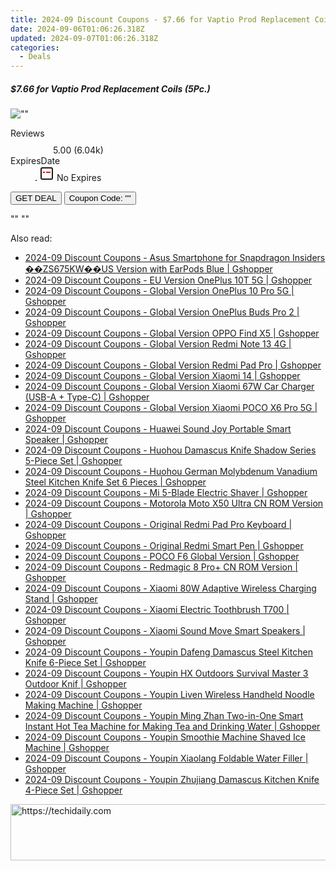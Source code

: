 ```yaml
---
title: 2024-09 Discount Coupons - $7.66 for Vaptio Prod Replacement Coils (5Pc.) | Eight Vape
date: 2024-09-06T01:06:26.318Z
updated: 2024-09-07T01:06:26.318Z
categories:
  - Deals
---
```



<div class="max-w-4xl mx-auto grid grid-cols-1 lg:max-w-5xl lg:gap-x-20 lg:grid-cols-2">
  <div class="relative p-3 col-start-1 row-start-1 flex flex-col-reverse rounded-lg bg-gradient-to-t from-black/75 via-black/0 sm:bg-none sm:row-start-2 sm:p-0 lg:row-start-1">
    <h5 class="mt-1 text-lg font-semibold text-white sm:text-slate-900 md:text-2xl dark:sm:text-white">$7.66 for Vaptio Prod Replacement Coils (5Pc.)</h5>
  </div>
  
  <div class="col-start-1 col-end-3 row-start-1 grid gap-4 sm:mb-6 sm:grid-cols-4 lg:col-start-2 lg:row-span-6 lg:row-end-6 lg:mb-0 lg:gap-6">
      <img src="&quot;&quot;" onClick="javascript:window.open(decodeURIComponent('%22https%3A%2F%2Fwww.shareasale.com%2Fu.cfm%3Fd%3D1089893%26m%3D59344%26u%3D4338022%22'), '_blank');void(0);" alt="&quot;&quot;" class="h-60 w-full rounded-lg object-cover sm:col-span-2 sm:h-52 lg:col-span-full" loading="lazy" />
    
  </div>
  <dl class="row-start-2 mt-4 flex items-center text-xs font-medium sm:row-start-3 sm:mt-1 md:mt-2.5 lg:row-start-2">
    <dt class="sr-only">Reviews</dt>
    <dd class="flex items-center text-indigo-600 dark:text-indigo-400">
      <svg width="24" height="24" fill="none" aria-hidden="true" class="mr-1 stroke-current dark:stroke-indigo-500">
        <path d="m12 5 2 5h5l-4 4 2.103 5L12 16l-5.103 3L9 14l-4-4h5l2-5Z" stroke-width="2" stroke-linecap="round" stroke-linejoin="round" />
      </svg>
      <span>5.00 <span class="font-normal text-slate-400">(6.04k)</span></span>
    </dd>
    <dt class="sr-only">ExpiresDate</dt>
    <dd class="flex items-center">
      <svg width="2" height="2" aria-hidden="true" fill="currentColor" class="mx-3 text-slate-300">
        <circle cx="1" cy="1" r="1" />
      </svg>
      <svg width="24" height="24" viewBox="0 0 24 24" fill="none" stroke="currentColor" stroke-width="2">
        <rect x="3" y="3" width="18" height="18" rx="2" fill="#fff" />
        <path d="M6 10L18 10" stroke="red" stroke-width="2" fill="none" />
        <path d="M10 6L10 18" stroke="#fff" stroke-width="2" fill="none" />
      </svg>
      No Expires    </dd>
  </dl>
  <div class="col-start-1 row-start-3 mt-4 self-center sm:col-start-2 sm:row-span-2 sm:row-start-2 sm:mt-0 lg:col-start-1 lg:row-start-3 lg:row-end-4 lg:mt-6">
    <button type="button" onClick="javascript:window.open(decodeURIComponent('%22https%3A%2F%2Fwww.shareasale.com%2Fu.cfm%3Fd%3D1089893%26m%3D59344%26u%3D4338022%22'), '_blank');void(0);" class="rounded-lg bg-red-600 px-3 py-2 text-sm font-medium leading-6 text-white">GET DEAL</button>
    <button type="button" onClick="javascript:window.open(decodeURIComponent('%22https%3A%2F%2Fwww.shareasale.com%2Fu.cfm%3Fd%3D1089893%26m%3D59344%26u%3D4338022%22'), '_blank');void(0);" class="border-dashed border-2 border-indigo-600 bg-green-100 text-sm leading-6 font-medium py-2 px-3 rounded-lg">Coupon Code: &quot;&quot;</button>
  </div>
  <p class="col-start-1 mt-4 text-sm leading-6 sm:col-span-2 lg:col-span-1 lg:row-start-4 lg:mt-6 dark:text-slate-400">
    "" 
""  </p>
</div>
<span class="atpl-alsoreadstyle">Also read:</span>
<div><ul>
<li><a href="https://coupons.techidaily.com/coupon-1117931-share-97331-sale/"><u>2024-09 Discount Coupons - Asus Smartphone for Snapdragon Insiders ��ZS675KW��US Version with EarPods Blue | Gshopper</u></a></li>
<li><a href="https://coupons.techidaily.com/coupon-1117934-share-97331-sale/"><u>2024-09 Discount Coupons - EU Version OnePlus 10T 5G | Gshopper</u></a></li>
<li><a href="https://coupons.techidaily.com/coupon-1117932-share-97331-sale/"><u>2024-09 Discount Coupons - Global Version OnePlus 10 Pro 5G | Gshopper</u></a></li>
<li><a href="https://coupons.techidaily.com/coupon-1117935-share-97331-sale/"><u>2024-09 Discount Coupons - Global Version OnePlus Buds Pro 2 | Gshopper</u></a></li>
<li><a href="https://coupons.techidaily.com/coupon-1117929-share-97331-sale/"><u>2024-09 Discount Coupons - Global Version OPPO Find X5 | Gshopper</u></a></li>
<li><a href="https://coupons.techidaily.com/coupon-1117858-share-97331-sale/"><u>2024-09 Discount Coupons - Global Version Redmi Note 13 4G | Gshopper</u></a></li>
<li><a href="https://coupons.techidaily.com/coupon-1117867-share-97331-sale/"><u>2024-09 Discount Coupons - Global Version Redmi Pad Pro | Gshopper</u></a></li>
<li><a href="https://coupons.techidaily.com/coupon-1117859-share-97331-sale/"><u>2024-09 Discount Coupons - Global Version Xiaomi 14 | Gshopper</u></a></li>
<li><a href="https://coupons.techidaily.com/coupon-1117933-share-97331-sale/"><u>2024-09 Discount Coupons - Global Version Xiaomi 67W Car Charger (USB-A + Type-C) | Gshopper</u></a></li>
<li><a href="https://coupons.techidaily.com/coupon-1117857-share-97331-sale/"><u>2024-09 Discount Coupons - Global Version Xiaomi POCO X6 Pro 5G | Gshopper</u></a></li>
<li><a href="https://coupons.techidaily.com/coupon-1117926-share-97331-sale/"><u>2024-09 Discount Coupons - Huawei Sound Joy Portable Smart Speaker | Gshopper</u></a></li>
<li><a href="https://coupons.techidaily.com/coupon-1117854-share-97331-sale/"><u>2024-09 Discount Coupons - Huohou Damascus Knife Shadow Series 5-Piece Set | Gshopper</u></a></li>
<li><a href="https://coupons.techidaily.com/coupon-1117856-share-97331-sale/"><u>2024-09 Discount Coupons - Huohou German Molybdenum Vanadium Steel Kitchen Knife Set 6 Pieces | Gshopper</u></a></li>
<li><a href="https://coupons.techidaily.com/coupon-1117924-share-97331-sale/"><u>2024-09 Discount Coupons - Mi 5-Blade Electric Shaver | Gshopper</u></a></li>
<li><a href="https://coupons.techidaily.com/coupon-1117868-share-97331-sale/"><u>2024-09 Discount Coupons - Motorola Moto X50 Ultra CN ROM Version | Gshopper</u></a></li>
<li><a href="https://coupons.techidaily.com/coupon-1117861-share-97331-sale/"><u>2024-09 Discount Coupons - Original Redmi Pad Pro Keyboard | Gshopper</u></a></li>
<li><a href="https://coupons.techidaily.com/coupon-1117860-share-97331-sale/"><u>2024-09 Discount Coupons - Original Redmi Smart Pen | Gshopper</u></a></li>
<li><a href="https://coupons.techidaily.com/coupon-1117928-share-97331-sale/"><u>2024-09 Discount Coupons - POCO F6 Global Version | Gshopper</u></a></li>
<li><a href="https://coupons.techidaily.com/coupon-1117930-share-97331-sale/"><u>2024-09 Discount Coupons - Redmagic 8 Pro+ CN ROM Version | Gshopper</u></a></li>
<li><a href="https://coupons.techidaily.com/coupon-1117927-share-97331-sale/"><u>2024-09 Discount Coupons - Xiaomi 80W Adaptive Wireless Charging Stand | Gshopper</u></a></li>
<li><a href="https://coupons.techidaily.com/coupon-1117925-share-97331-sale/"><u>2024-09 Discount Coupons - Xiaomi Electric Toothbrush T700 | Gshopper</u></a></li>
<li><a href="https://coupons.techidaily.com/coupon-1117866-share-97331-sale/"><u>2024-09 Discount Coupons - Xiaomi Sound Move Smart Speakers | Gshopper</u></a></li>
<li><a href="https://coupons.techidaily.com/coupon-1117855-share-97331-sale/"><u>2024-09 Discount Coupons - Youpin Dafeng Damascus Steel Kitchen Knife 6-Piece Set | Gshopper</u></a></li>
<li><a href="https://coupons.techidaily.com/coupon-1117852-share-97331-sale/"><u>2024-09 Discount Coupons - Youpin HX Outdoors Survival Master 3 Outdoor Knif | Gshopper</u></a></li>
<li><a href="https://coupons.techidaily.com/coupon-1117862-share-97331-sale/"><u>2024-09 Discount Coupons - Youpin Liven Wireless Handheld Noodle Making Machine | Gshopper</u></a></li>
<li><a href="https://coupons.techidaily.com/coupon-1117864-share-97331-sale/"><u>2024-09 Discount Coupons - Youpin Ming Zhan Two-in-One Smart Instant Hot Tea Machine for Making Tea and Drinking Water | Gshopper</u></a></li>
<li><a href="https://coupons.techidaily.com/coupon-1117865-share-97331-sale/"><u>2024-09 Discount Coupons - Youpin Smoothie Machine Shaved Ice Machine | Gshopper</u></a></li>
<li><a href="https://coupons.techidaily.com/coupon-1117863-share-97331-sale/"><u>2024-09 Discount Coupons - Youpin Xiaolang Foldable Water Filler | Gshopper</u></a></li>
<li><a href="https://coupons.techidaily.com/coupon-1117853-share-97331-sale/"><u>2024-09 Discount Coupons - Youpin Zhujiang Damascus Kitchen Knife 4-Piece Set | Gshopper</u></a></li>
</ul></div>

<ins class="adsbygoogle"
      style="display:block"
      data-ad-client="ca-pub-7571918770474297"
      data-ad-slot="8358498916"
      data-ad-format="auto"
      data-full-width-responsive="true"></ins>
<!-- affiliate ads begin -->
<a href="https://united.elfm.net/c/5597632/2139563/4704" target="_top" id="2139563">
  <img src="//a.impactradius-go.com/display-ad/4704-2139563" border="0" alt="https://techidaily.com" width="728" height="90"/>
</a>
<img height="0" width="0" src="https://united.elfm.net/i/5597632/2139563/4704" style="position:absolute;visibility:hidden;" border="0" />
<!-- affiliate ads end -->